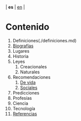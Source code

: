 | **es** | [en](../english/content.md) |

# Contenido

 1. Definiciones(./definiciones.md)
 2. [Biografías](./biografias.md)
 3. Lugares
 4. Historia
 5. Leyes
    1. Creacionales
    2. Naturales
 6. Recomendaciones
    1. [De vida](./recomendaciones-de-vida.md)
    2. [Sociales](./recomendaciones-sociales.md)
 7. Predicciones
 8. Profesías
 9. Ciencia
10. Tecnología
11. [Referencias](./referencias.md)
